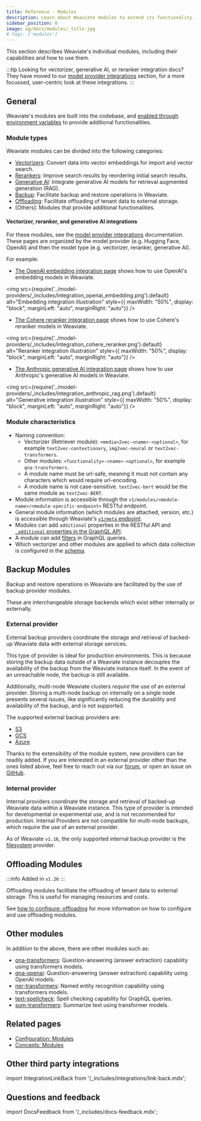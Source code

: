 ```yaml
---
title: Reference - Modules
description: Learn about Weaviate modules to extend its functionality.
sidebar_position: 0
image: og/docs/modules/_title.jpg
# tags: ['modules']
---
```


This section describes Weaviate's individual modules, including their capabilities and how to use them.

:::tip Looking for vectorizer, generative AI, or reranker integration docs?
They have moved to our [model provider integrations](../model-providers/index.md) section, for a more focussed, user-centric look at these integrations.
:::

## General

Weaviate's modules are built into the codebase, and [enabled through environment variables](../configuration/modules.md) to provide additional functionalities.

### Module types

Weaviate modules can be divided into the following categories:

- [Vectorizers](#vectorizer-reranker-and-generative-ai-integrations): Convert data into vector embeddings for import and vector search.
- [Rerankers](#vectorizer-reranker-and-generative-ai-integrations): Improve search results by reordering initial search results.
- [Generative AI](#vectorizer-reranker-and-generative-ai-integrations): Integrate generative AI models for retrieval augmented generation (RAG).
- [Backup](#backup-modules): Facilitate backup and restore operations in Weaviate.
- [Offloading](#offloading-modules): Facilitate offloading of tenant data to external storage.
- [Others]: Modules that provide additional functionalities.

#### Vectorizer, reranker, and generative AI integrations

For these modules, see the [model provider integrations](../model-providers/index.md) documentation. These pages are organized by the model provider (e.g. Hugging Face, OpenAI) and then the model type (e.g. vectorizer, reranker, generative AI).

For example:

- [The OpenAI embedding integration page](../model-providers/openai/embeddings.md) shows how to use OpenAI's embedding models in Weaviate.

<img
    src={require('../model-providers/_includes/integration_openai_embedding.png').default}
    alt="Embedding integration illustration"
    style={{ maxWidth: "50%", display: "block", marginLeft: "auto", marginRight: "auto"}}
/>
<br/>

- [The Cohere reranker integration page](../model-providers/cohere/reranker.md) shows how to use Cohere's reranker models in Weaviate.

<img
    src={require('../model-providers/_includes/integration_cohere_reranker.png').default}
    alt="Reranker integration illustration"
    style={{ maxWidth: "50%", display: "block", marginLeft: "auto", marginRight: "auto"}}
/>
<br/>

- [The Anthropic generative AI integration page](../model-providers/anthropic/generative.md) shows how to use Anthropic's generative AI models in Weaviate.

<img
    src={require('../model-providers/_includes/integration_anthropic_rag.png').default}
    alt="Generative integration illustration"
    style={{ maxWidth: "50%", display: "block", marginLeft: "auto", marginRight: "auto"}}
/>
<br/>

### Module characteristics

- Naming convention:
  - Vectorizer (Retriever module): `<media>2vec-<name>-<optional>`, for example `text2vec-contextionary`, `img2vec-neural` or `text2vec-transformers`.
  - Other modules: `<functionality>-<name>-<optional>`, for example `qna-transformers`.
  - A module name must be url-safe, meaning it must not contain any characters which would require url-encoding.
  - A module name is not case-sensitive. `text2vec-bert` would be the same module as `text2vec-BERT`.
- Module information is accessible through the `v1/modules/<module-name>/<module-specific-endpoint>` RESTful endpoint.
- General module information (which modules are attached, version, etc.) is accessible through Weaviate's [`v1/meta` endpoint](docs/deploy/config-guides/meta.md).
- Modules can add `additional` properties in the RESTful API and [`_additional` properties in the GraphQL API](../api/graphql/additional-properties.md).
- A module can add [filters](../api/graphql/filters.md) in GraphQL queries.
- Which vectorizer and other modules are applied to which data collection is configured in the [schema](../manage-collections/vector-config.mdx#specify-a-vectorizer).

## Backup Modules

Backup and restore operations in Weaviate are facilitated by the use of backup provider modules.

These are interchangeable storage backends which exist either internally or externally.

### External provider

External backup providers coordinate the storage and retrieval of backed-up Weaviate data with external storage services.

This type of provider is ideal for production environments. This is because storing the backup data outside of a Weaviate instance decouples the availability of the backup from the Weaviate instance itself. In the event of an unreachable node, the backup is still available.

Additionally, multi-node Weaviate clusters _require_ the use of an external provider. Storing a multi-node backup on internally on a single node presents several issues, like significantly reducing the durability and availability of the backup, and is not supported.

The supported external backup providers are:
- [S3](docs/deploy/config-guides/backups.md#s3-aws-or-s3-compatible)
- [GCS](docs/deploy/config-guides/backups.md#gcs-google-cloud-storage)
- [Azure](docs/deploy/config-guides/backups.md#azure-storage)

Thanks to the extensibility of the module system, new providers can be readily added. If you are interested in an external provider other than the ones listed above, feel free to reach out via our [forum](https://forum.weaviate.io/), or open an issue on [GitHub](https://github.com/weaviate/weaviate).

### Internal provider

Internal providers coordinate the storage and retrieval of backed-up Weaviate data within a Weaviate instance. This type of provider is intended for developmental or experimental use, and is not recommended for production. Internal Providers are not compatible for multi-node backups, which require the use of an external provider.

As of Weaviate `v1.16`, the only supported internal backup provider is the [filesystem](docs/deploy/config-guides/backups.md#filesystem) provider.

## Offloading Modules

:::info Added in `v1.26`
:::

Offloading modules facilitate the offloading of tenant data to external storage. This is useful for managing resources and costs.

See [how to configure: offloading](docs/deploy/config-guides/tenant-offloading.md) for more information on how to configure and use offloading modules.

## Other modules

In addition to the above, there are other modules such as:

- [qna-transformers](./qna-transformers.md): Question-answering (answer extraction) capability using transformers models.
- [qna-openai](./qna-openai.md): Question-answering (answer extraction) capability using OpenAI models.
- [ner-transformers](./ner-transformers.md): Named entity recognition capability using transformers models.
- [text-spellcheck](./ner-transformers.md): Spell checking capability for GraphQL queries.
- [sum-transformers](./sum-transformers.md): Summarize text using transformer models.

## Related pages

- [Configuration: Modules](../configuration/modules.md)
- [Concepts: Modules](../concepts/modules.md)

## Other third party integrations

import IntegrationLinkBack from '/_includes/integrations/link-back.mdx';

<IntegrationLinkBack/>

## Questions and feedback

import DocsFeedback from '/_includes/docs-feedback.mdx';

<DocsFeedback/>
